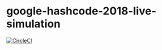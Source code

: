 # google-hashcode-2018-live-simulation

[![CircleCI](https://circleci.com/gh/AkselsLedins/google-hashcode-2018-live-simulation.svg?style=shield)](https://circleci.com/gh/AkselsLedins/google-hashcode-2018-live-simulation)
